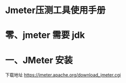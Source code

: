 # Jmeter压测工具使用手册



# 零、jmeter 需要 jdk





# 一、JMeter 安装



下载地址 https://jmeter.apache.org/download_jmeter.cgi 